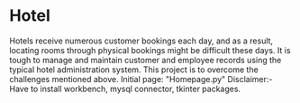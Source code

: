 # Hotel
Hotels receive numerous customer bookings each day, and as a result, locating rooms through physical bookings might be difficult these days. It is tough to manage and maintain customer and employee records using the typical hotel administration system. This project is to overcome the challenges mentioned above.
Initial page: "Homepage.py"
Disclaimer:- Have to install workbench, mysql connector, tkinter packages.
